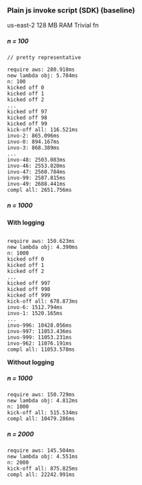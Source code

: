 ### Plain js invoke script (SDK) (baseline)

us-east-2
128 MB RAM
Trivial fn

##### n = 100

```
// pretty representative

require aws: 280.918ms
new lambda obj: 5.784ms
n: 100
kicked off 0
kicked off 1
kicked off 2
...
kicked off 97
kicked off 98
kicked off 99
kick-off all: 116.521ms
invo-2: 865.096ms
invo-0: 894.167ms
invo-3: 868.389ms
...
invo-48: 2503.083ms
invo-46: 2553.820ms
invo-47: 2560.784ms
invo-99: 2587.815ms
invo-49: 2688.441ms
compl all: 2651.756ms
```


##### n = 1000


**With logging**

```

require aws: 150.623ms
new lambda obj: 4.390ms
n: 1000
kicked off 0
kicked off 1
kicked off 2
...
kicked off 997
kicked off 998
kicked off 999
kick-off all: 678.873ms
invo-6: 1512.794ms
invo-1: 1520.165ms
...
invo-996: 10428.056ms
invo-997: 11053.436ms
invo-999: 11053.231ms
invo-962: 11076.191ms
compl all: 11053.578ms

```

**Without logging**

##### n = 1000

```
require aws: 150.729ms
new lambda obj: 4.812ms
n: 1000
kick-off all: 515.534ms
compl all: 10479.286ms
```

##### n = 2000

```
require aws: 145.504ms
new lambda obj: 4.551ms
n: 2000
kick-off all: 875.825ms
compl all: 22242.991ms
```